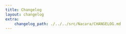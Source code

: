```yaml
---
title: Changelog
layout: changelog
extra:
    changelog_path: ./../../src/Nacara/CHANGELOG.md
---
```

